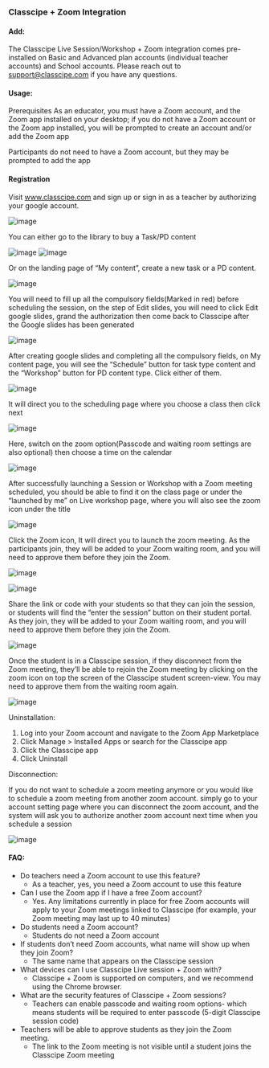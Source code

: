 ### Classcipe + Zoom Integration

#### Add:
The Classcipe Live Session/Workshop + Zoom integration comes pre-installed on Basic and Advanced plan accounts (individual teacher accounts) and School accounts.
Please reach out to support@classcipe.com if you have any questions.
 
#### Usage:
Prerequisites
As an educator, you must have a Zoom account, and the Zoom app installed on your desktop; if you do not have a Zoom account or the Zoom app installed, you will be prompted to create an account and/or add the Zoom app
 
Participants do not need to have a Zoom account, but they may be prompted to add the app
 
#### Registration
Visit www.classcipe.com and sign up or sign in as a teacher by authorizing your google account. 

![image](https://user-images.githubusercontent.com/1272280/188068909-61ae3648-98e3-427a-a8e2-0bc637d26ba3.png)

You can either go to the library to buy a Task/PD content

![image](https://user-images.githubusercontent.com/1272280/188069390-1a5a73fa-24c0-45bf-917c-00ed95f18e07.png)
![image](https://user-images.githubusercontent.com/1272280/188069434-d15c7e99-e67d-4e87-8701-1342eb4a8f6a.png)

Or on the landing page of “My content”, create a new task or a PD content.

![image](https://user-images.githubusercontent.com/1272280/188069488-896031b7-fae9-4fcb-9d72-8aae315f0bcc.png)

You will need to fill up all the compulsory fields(Marked in red) before scheduling the session, on the step of Edit slides, you will need to click Edit google slides, grand the authorization then come back to Classcipe after the Google slides has been generated

![image](https://user-images.githubusercontent.com/1272280/188069564-8682f4cc-c8b3-4757-b8f2-ae99ccda1739.png)

After creating google slides and completing all the compulsory fields, on My content page, you will see the “Schedule” button for task type content and the “Workshop” button for PD content type. Click either of them.

![image](https://user-images.githubusercontent.com/1272280/188069633-1b0ecf52-c038-4343-920c-bea4d5312c91.png)

It will direct you to the scheduling page where you choose a class then click next

![image](https://user-images.githubusercontent.com/1272280/188069693-979a1589-583b-4d06-9297-be334d0c76b7.png)

Here, switch on the zoom option(Passcode and waiting room settings are also optional) then choose a time on the calendar

![image](https://user-images.githubusercontent.com/1272280/188069751-e6ac85f2-8480-4697-80e3-9d88fe0fedf6.png)

After successfully launching a Session or Workshop with a Zoom meeting scheduled, you should be able to find it on the class page or under the “launched by me” on Live workshop page, where you will also see the zoom icon under the title

![image](https://user-images.githubusercontent.com/1272280/188069799-fcc96fa0-d417-4c48-ab16-9c387e055b2a.png)

Click the Zoom icon, It will direct you to launch the zoom meeting. As the participants join, they will be added to your Zoom waiting room, and you will need to approve them before they join the Zoom. 

![image](https://user-images.githubusercontent.com/1272280/188069841-162737b2-62d0-440a-b12e-db67b23e01ea.png)

![image](https://user-images.githubusercontent.com/1272280/188069861-b7052d6f-6925-4a11-a546-f69b58e0d41b.png)

Share the link or code with your students so that they can join the session, or students will find the “enter the session” button on their student portal. As they join, they will be added to your Zoom waiting room, and you will need to approve them before they join the Zoom.

![image](https://user-images.githubusercontent.com/1272280/188069909-8b8ac3f9-eb15-4d3a-836c-3607af8f993e.png)

Once the student is in a Classcipe session, if they disconnect from the Zoom meeting, they’ll be able to rejoin the Zoom meeting by clicking on the zoom icon on top the screen of the Classcipe student screen-view. You may need to approve them from the waiting room again.

![image](https://user-images.githubusercontent.com/1272280/188069974-4b17cbd2-81a9-4d0c-962a-6365a1c01d26.png)

Uninstallation:
 
1. Log into your Zoom account and navigate to the Zoom App Marketplace
2. Click Manage > Installed Apps or search for the Classcipe app
3. Click the Classcipe app
4. Click Uninstall

Disconnection:
 
If you do not want to schedule a zoom meeting anymore or you would like to schedule a zoom meeting from another zoom account. simply go to your account setting page where you can disconnect the zoom account, and the system will ask you to authorize another zoom account next time when you schedule a session

![image](https://user-images.githubusercontent.com/1272280/188070037-1f23f581-e8e8-4748-b4ef-e6d612a966dd.png)

#### FAQ:
- Do teachers need a Zoom account to use this feature?
  - As a teacher, yes, you need a Zoom account to use this feature
- Can I use the Zoom app if I have a free Zoom account? 
  - Yes. Any limitations currently in place for free Zoom accounts will apply to your Zoom meetings linked to Classcipe (for example, your Zoom meeting may last up to 40 minutes)
- Do students need a Zoom account?
  - Students do not need a Zoom account
- If students don’t need Zoom accounts, what name will show up when they join Zoom? 
  - The same name that appears on the Classcipe session 
- What devices can I use Classcipe Live session + Zoom with?
  - Classcipe + Zoom is supported on computers, and we recommend using the Chrome browser.
- What are the security features of Classcipe + Zoom sessions?
  - Teachers can enable passcode and waiting room options- which means students will be required to enter passcode (5-digit Classcipe session code)
- Teachers will be able to approve students as they join the Zoom meeting.
  - The link to the Zoom meeting is not visible until a student joins the Classcipe Zoom meeting
